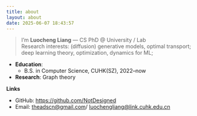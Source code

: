 ```yaml
---
title: about
layout: about
date: 2025-06-07 18:43:57
---
```


> I’m **Luocheng Liang** — CS PhD @ University / Lab  
> Research interests: (diffusion) generative models, optimal transport; deep learning theory, optimization, dynamics for ML;

- **Education**: 
    - B.S. in Computer Science, CUHK(SZ), 2022–now  
- **Research**: 
 Graph theory

**Links** 
- GitHub: https://github.com/NotDesigned  
- Email: theadscn@gmail.com/ luochengliang@link.cuhk.edu.cn